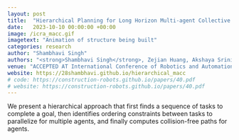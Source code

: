```yaml
---
layout: post
title:  "Hierarchical Planning for Long Horizon Multi-agent Collective Construction"
date:   2023-10-10 00:00:00 +00:00
image: /icra_macc.gif
imagetext: "Animation of structure being built"
categories: research
author: "Shambhavi Singh"
authors: "<strong>Shambhavi Singh</strong>, Zejian Huang, Akshaya Srinivasan, Geordan Gutow, Bhaskar Vundurthy and Howie Choset"
venue: "ACCEPTED AT International Conference of Robotics and Automation (ICRA), Tokyo, Japan, 2024"
website: https://28shambhavi.github.io/hierarchical_macc
# code: https://construction-robots.github.io/papers/40.pdf
# website: https://construction-robots.github.io/papers/40.pdf
---
```

We present a hierarchical approach that first finds a sequence of tasks to complete a goal, then identifies ordering constraints between tasks to parallelize for multiple agents, and finally computes collision-free paths for agents. 